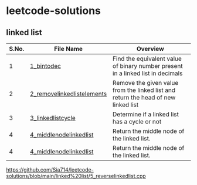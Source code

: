 # leetcode-solutions
## linked list 

| S.No. | File Name | Overview |
|-------|-----------|----------|
| 1 | [1_bintodec](https://github.com/Sia714/leetcode-solutions/blob/main/linked%20list/1_bintodec.cpp) | Find the equivalent value of binary number present in a linked list in decimals |
| 2 | [2_removelinkedlistelements](https://github.com/Sia714/leetcode-solutions/blob/main/linked%20list/2_removelinkedlistelements.cpp) | Remove the given value from the linked list and return the head of new linked list |
| 3 | [3_linkedlistcycle](https://github.com/Sia714/leetcode-solutions/blob/main/linked%20list/3_linkedlistcycle.cpp) | Determine if a linked list has a cycle or not |
| 4 | [4_middlenodelinkedlist](https://github.com/Sia714/leetcode-solutions/blob/main/linked%20list/4_middlenodelinkedlist.cpp) | Return the middle node of the linked list. |
| 4 | [4_middlenodelinkedlist](https://github.com/Sia714/leetcode-solutions/blob/main/linked%20list/4_middlenodelinkedlist.cpp) | Return the middle node of the linked list. |
https://github.com/Sia714/leetcode-solutions/blob/main/linked%20list/5_reverselinkedlist.cpp
